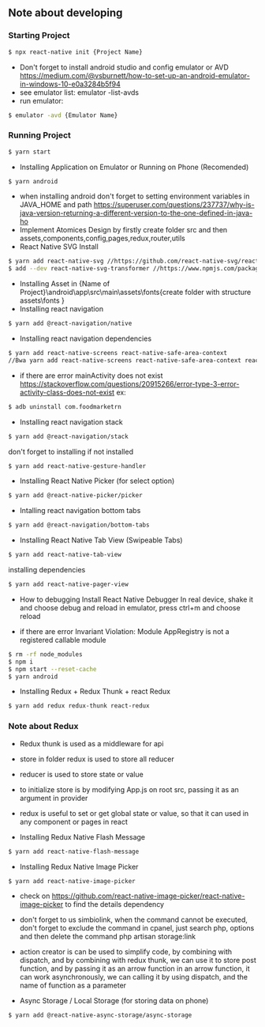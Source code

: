 ## Note about developing

### Starting Project

```sh
$ npx react-native init {Project Name}
```

- Don't forget to install android studio and config emulator or AVD https://medium.com/@vsburnett/how-to-set-up-an-android-emulator-in-windows-10-e0a3284b5f94
- see emulator list: emulator -list-avds
- run emulator:

```sh
$ emulator -avd {Emulator Name}
```

### Running Project

```sh
$ yarn start
```

- Installing Application on Emulator or Running on Phone (Recomended)

```sh
$ yarn android
```

- when installing android don't forget to setting environment variables in JAVA_HOME and path https://superuser.com/questions/237737/why-is-java-version-returning-a-different-version-to-the-one-defined-in-java-ho
- Implement Atomices Design by firstly create folder src and then assets,components,config,pages,redux,router,utils
- React Native SVG Install

```sh
$ yarn add react-native-svg //https://github.com/react-native-svg/react-native-svg
$ add --dev react-native-svg-transformer //https://www.npmjs.com/package/react-native-svg-transformer {--dev only build when on development}
```

- Installing Asset in {Name of Project}\android\app\src\main\assets\fonts{create folder with structure assets\fonts }
- Installing react navigation

```sh
$ yarn add @react-navigation/native
```

- Installing react navigation dependencies

```sh
$ yarn add react-native-screens react-native-safe-area-context
//Bwa yarn add react-native-screens react-native-safe-area-context react-native-reanimated react-native-gesture-handler @react-native-community/masked-view //
```

- if there are error mainActivity does not exist
  https://stackoverflow.com/questions/20915266/error-type-3-error-activity-class-does-not-exist
  ex:

```sh
$ adb uninstall com.foodmarketrn
```

- Installing react navigation stack

```sh
$ yarn add @react-navigation/stack
```

don't forget to installing if not installed

```sh
$ yarn add react-native-gesture-handler
```

- Installing React Native Picker (for select option)

```sh
$ yarn add @react-native-picker/picker
```

- Intalling react navigation bottom tabs

```sh
$ yarn add @react-navigation/bottom-tabs
```

- Installing React Native Tab View (Swipeable Tabs)

```sh
$ yarn add react-native-tab-view
```

installing dependencies

```sh
$ yarn add react-native-pager-view
```

- How to debugging
  Install React Native Debugger
  In real device, shake it and choose debug and reload
  in emulator, press ctrl+m and choose reload

- if there are error Invariant Violation: Module AppRegistry is not a registered callable module

```sh
$ rm -rf node_modules
$ npm i
$ npm start --reset-cache
$ yarn android
```

- Installing Redux + Redux Thunk + react Redux

```sh
$ yarn add redux redux-thunk react-redux
```

### Note about Redux

- Redux thunk is used as a middleware for api
- store in folder redux is used to store all reducer
- reducer is used to store state or value
- to initialize store is by modifying App.js on root src, passing it as an argument in provider
- redux is useful to set or get global state or value, so that it can used in any component or pages in react

- Installing Redux Native Flash Message

```sh
$ yarn add react-native-flash-message
```

- Installing Redux Native Image Picker

```sh
$ yarn add react-native-image-picker
```

- check on https://github.com/react-native-image-picker/react-native-image-picker
  to find the details dependency

- don't forget to us simbiolink, when the command cannot be executed, don't forget to exclude the command in cpanel, just search php, options and then delete the command
  php artisan storage:link

- action creator is can be used to simplify code, by combining with dispatch, and by combining with redux thunk, we can use it to store post function, and by passing it as an arrow function in an arrow function, it can work asynchronously, we can calling it by using dispatch, and the name of function as a parameter

- Async Storage / Local Storage (for storing data on phone)

```sh
$ yarn add @react-native-async-storage/async-storage
```
